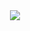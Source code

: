 <!--
<table rules=none>
  <tr>
    <th> <a href="">
        <img
          src="https://github-readme-stats.vercel.app/api/top-langs/?username=Jaycbee&layout=pie&theme=dracula&count_private=true" />
      </a></th>
    <th>
      <table  cellspacing="0" cellpadding="0">
        <tr>
          <th> <a href="">
              <img src="https://skillicons.dev/icons?i=bevy,vscode,lua,rust,latex,figma" />
            </a></th>
        </tr>
        <tr>
          <th> <a href="">
              <img
                src="https://github-readme-stats.vercel.app/api?username=Jaycbee&rank_icon=github&count_private=true&hide=stars&theme=dracula" />  
            </a></th>
        </tr>
    </th>
  </tr>
</table>
</table>
-->



<div align = "center">
   <img src="https://skillicons.dev/icons?i=lua,java,cpp,rust,figma" />
</div>

<!--
**Jaycbee/Jaycbee** is a ✨ _special_ ✨ repository because its `README.md` (this file) appears on your GitHub profile.

Here are some ideas to get you started:

- 🔭 I’m currently working on ...
- 🌱 I’m currently learning ...
- 👯 I’m looking to collaborate on ...
- 🤔 I’m looking for help with ...
- 💬 Ask me about ...
- 📫 How to reach me: ...
- 😄 Pronouns: ...
- ⚡ Fun fact: ...
-->
